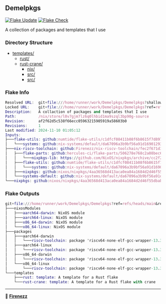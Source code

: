 ## Demelpkgs

[![Flake Update](https://github.com/Firenezz/Demelpkgs/actions/workflows/flake-update.yml/badge.svg)](https://github.com/Firenezz/Demelpkgs/blob/main/.github/workflows/flake-update.yml)
[![Flake Check](https://github.com/Firenezz/Demelpkgs/actions/workflows/flake-check.yml/badge.svg)](https://github.com/Firenezz/Demelpkgs/blob/main/.github/workflows/flake-check.yml)

A collection of packages and templates that I use
### Directory Structure

- [templates/](templates/)
  - [rust/](templates/rust/)
  - [rust-crane/](templates/rust-crane/)
    - [nix/](templates/rust-crane/nix/)
    - [src/](templates/rust-crane/src/)
    - [src/](templates/rust/src/)

### Flake Info

```nix
Resolved URL:  git+file:///home/runner/work/Demelpkgs/Demelpkgs?shallow=1
Locked URL:    git+file:///home/runner/work/Demelpkgs/Demelpkgs?ref=refs/heads/main&rev=af2f62d5c538f66ecc05963215905919a58603b0&shallow=1
Description:   A collaction of packages and templates that I use
Path:          /nix/store/l0v7gjm7lz6q0lhbid1ma9szql3bp90g-source
Revision:      af2f62d5c538f66ecc05963215905919a58603b0
Revisions:     1
Last modified: 2024-11-10 01:05:12
Inputs:
├───flake-utils: github:numtide/flake-utils/c1dfcf08411b08f6b8615f7d8971a2bfa81d5e8a (2024-09-17 08:14:13)
│   └───systems: github:nix-systems/default/da67096a3b9bf56a91d16901293e51ba5b49a27e (2023-04-09 08:27:08)
├───nix-riscv-toolchain: github:Firenezz/nix-riscv-toolchain/fec2f671d3292fba47b41237433ac39485f3e86d (2024-11-10 00:42:28)
│   ├───flake-parts: github:hercules-ci/flake-parts/506278e768c2a08bec68eb62932193e341f55c90 (2024-11-01 23:44:49)
│   │   └───nixpkgs-lib: https://github.com/NixOS/nixpkgs/archive/cc2f28000298e1269cea6612cd06ec9979dd5d7f.tar.gz?narHash=sha256-lXvH/vOfb4aGYyvFmZK/HlsNsr/0CVWlwYvo2rxJk3s%3D (2024-11-01 23:35:52)
│   ├───flake-utils: github:numtide/flake-utils/c1dfcf08411b08f6b8615f7d8971a2bfa81d5e8a (2024-09-17 08:14:13)
│   │   └───systems: github:nix-systems/default/da67096a3b9bf56a91d16901293e51ba5b49a27e (2023-04-09 08:27:08)
│   ├───nixpkgs: github:nixos/nixpkgs/4aa36568d413aca0ea84a1684d2d46f55dbabad7 (2024-11-05 05:43:48)
│   └───systems-default: github:nix-systems/default/da67096a3b9bf56a91d16901293e51ba5b49a27e (2023-04-09 08:27:08)
└───nixpkgs: github:nixos/nixpkgs/4aa36568d413aca0ea84a1684d2d46f55dbabad7 (2024-11-05 05:43:48)

```

### Flake Outputs

```nix
git+file:///home/runner/work/Demelpkgs/Demelpkgs?ref=refs/heads/main&rev=af2f62d5c538f66ecc05963215905919a58603b0&shallow=1
├───nixosModules
│   ├───aarch64-darwin: NixOS module
│   ├───aarch64-linux: NixOS module
│   ├───x86_64-darwin: NixOS module
│   └───x86_64-linux: NixOS module
├───packages
│   ├───aarch64-darwin
│   │   └───riscv-toolchain: package 'riscv64-none-elf-gcc-wrapper-13.3.0'
│   ├───aarch64-linux
│   │   └───riscv-toolchain: package 'riscv64-none-elf-gcc-wrapper-13.3.0'
│   ├───x86_64-darwin
│   │   └───riscv-toolchain: package 'riscv64-none-elf-gcc-wrapper-13.3.0'
│   └───x86_64-linux
│       └───riscv-toolchain: package 'riscv64-none-elf-gcc-wrapper-13.3.0'
└───templates
    ├───rust: template: A template for a Rust flake
    └───rust-crane: template: A template for a Rust flake with crane

```

---

👤 [**Firenezz**](https://github.com/Firenezz)
